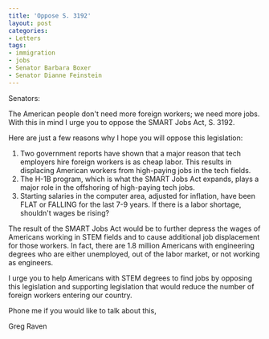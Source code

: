 ```yaml
---
title: 'Oppose S. 3192'
layout: post
categories:
- Letters
tags:
- immigration
- jobs
- Senator Barbara Boxer
- Senator Dianne Feinstein
---
```


Senators:

The American people don't need more foreign workers; we need more jobs. With this in mind I urge you to oppose the SMART Jobs Act, S. 3192.  
  
Here are just a few reasons why I hope you will oppose this legislation:

1. Two government reports have shown that a major reason that tech employers hire foreign workers is as cheap labor. This results in displacing American workers from high-paying jobs in the tech fields.
2. The H-1B program, which is what the SMART Jobs Act expands, plays a major role in the offshoring of high-paying tech jobs.
3. Starting salaries in the computer area, adjusted for inflation, have been FLAT or FALLING for the last 7-9 years. If there is a labor shortage, shouldn't wages be rising?

The result of the SMART Jobs Act would be to further depress the wages of Americans working in STEM fields and to cause additional job displacement for those workers. In fact, there are 1.8 million Americans with engineering degrees who are either unemployed, out of the labor market, or not working as engineers.

I urge you to help Americans with STEM degrees to find jobs by opposing this legislation and supporting legislation that would reduce the number of foreign workers entering our country.

Phone me if you would like to talk about this,

Greg Raven